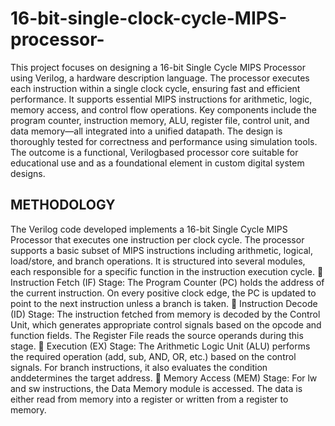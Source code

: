 # 16-bit-single-clock-cycle-MIPS-processor-


This project focuses on designing a 16-bit Single Cycle MIPS Processor using Verilog, a hardware description language. The processor executes each instruction within a single clock cycle, ensuring fast and efficient performance. It supports essential MIPS instructions for arithmetic, logic, memory access, and control flow operations. Key components include the program counter, instruction memory, ALU, register file, control unit, and data memory—all integrated into a unified datapath. The design is thoroughly tested for correctness and performance using simulation tools. The outcome is a functional, Verilogbased processor core suitable for educational use and as a foundational element in custom digital system designs. 


## METHODOLOGY

The Verilog code developed implements a 16-bit Single Cycle MIPS Processor that executes one instruction per clock cycle. The processor supports a basic subset of MIPS instructions including arithmetic, logical, load/store, and branch operations. It is structured into several modules, each responsible for a specific function in the instruction execution cycle. 
 Instruction Fetch (IF) Stage: The Program Counter (PC) holds the address of the current instruction. On every positive clock edge, the PC is updated to point to the next instruction unless a branch is taken. 
 Instruction Decode (ID) Stage: The instruction fetched from memory is decoded by the Control Unit, which generates appropriate control signals based on the opcode and function fields. The Register File reads the source operands during this stage. 
 Execution (EX) Stage: The Arithmetic Logic Unit (ALU) performs the required operation (add, sub, AND, OR, etc.) based on the control signals. For branch instructions, it also evaluates the condition anddetermines the target address. 
 Memory Access (MEM) Stage: For lw and sw instructions, the Data Memory module is accessed. The data is either read from memory into a register or written from a register to memory. 
